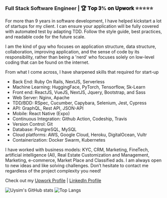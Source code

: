 ### Full Stack Software Engineer | 🏆 𝐓𝐨𝐩 𝟑% 𝐨𝐧 𝐔𝐩𝐰𝐨𝐫𝐤 ⭐⭐⭐⭐⭐

For more than 9 years in software development, I have helped kickstart a lot of startups for my client.
I can ensure your application will be fully covered with automated test by adapting TDD. Follow the style guide, best practices, and readable code for the future scale.

I am the kind of guy who focuses on application structure, data structure, collaboration, improving application, and the sense of code by its responsibility, rather than being a 'nerd' who focuses solely on low-level coding that can be found on the internet.

From what I come across, I have sharpened skills that required for start-up
- Back End: Ruby On Rails, NextJS, Serverless
- Machine Learning: HuggingFace, PyTorch, Tensorflow, Sk-Learn
- Front end: ReactJS, VueJS, NextJS, Jquery, Bootstrap, and Sass
- Web Server: Nginx, Apache
- TDD/BDD: RSpec, Cucumber, Capybara, Selenium, Jest, Cypress
- API: GraphQL, Rest API, JSON-API
- Mobile: React Native (Expo)
- Continuous Integration: Github Action, Codeship, Travis
- Version Control: Git
- Database: PostgreSQL, MySQL
- Cloud platforms: AWS, Google Cloud, Heroku, DigitalOcean, Vultr
- Containerization: Docker Swarm, Kubernetes


I have worked with business models: KYC, CRM, Marketing, FineTech, artificial intelligence (AI), Real Estate Customization and Management, Marketing, e-commerce, Market Place and Classified ads.
I am always open to new ideas and like solving challenges. Don’t hesitate to contact me regardless of the project complexity you need!

Check out my [Upwork Profile](https://www.upwork.com/freelancers/uysim) | [LinkedIn Profile](https://www.linkedin.com/in/uysim-ty/)

![Uysim's GitHub stats](https://github-readme-stats.vercel.app/api?username=Uysim&rank_icon=percentile&include_all_commits=true)
![Top Langs](https://github-readme-stats.vercel.app/api/top-langs/?username=Uysim&layout=donut)

